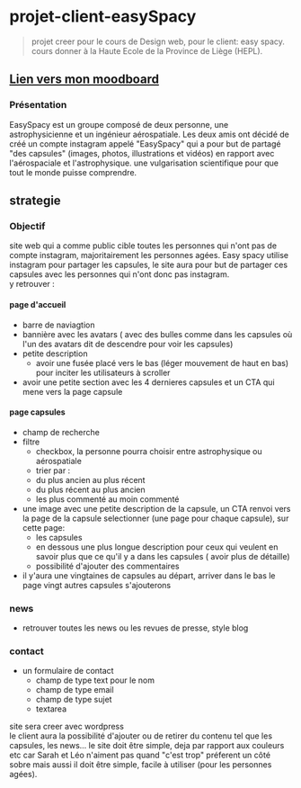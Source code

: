 # projet-client-easySpacy
> projet creer pour le cours de Design web, pour le client: easy spacy.
> cours donner à la Haute Ecole de la Province de Liège (HEPL).

## [Lien vers mon moodboard](https://app.milanote.com/1Ld3Iw1QVmEN5Z?p=YRIU0ZF8jN1)
### Présentation
EasySpacy est un groupe composé de deux personne, une astrophysicienne et un ingénieur aérospatiale. Les deux amis ont décidé de créé un compte instagram appelé "EasySpacy" qui a pour but de partagé "des capsules" (images, photos, illustrations et vidéos) en rapport avec l'aérospaciale et l'astrophysique. une vulgarisation scientifique pour que tout le monde puisse comprendre.

## strategie
### Objectif 
site web qui a comme public cible toutes les personnes qui n'ont pas de compte instagram, majoritairement les personnes agées. Easy spacy utilise instagram pour partager les capsules, le site aura pour but de partager ces capsules avec les personnes qui n'ont donc pas instagram.\
y retrouver :

#### page d'accueil 
* barre de naviagtion 
* bannière avec les avatars ( avec des bulles comme dans les capsules où l'un des avatars dit de descendre pour voir les capsules)
* petite description 
  * avoir une fusée placé vers le bas (léger mouvement de haut en bas) pour inciter les utilisateurs à scroller
* avoir une petite section avec les 4 dernieres capsules et un CTA qui mene vers la page capsule
#### page capsules
* champ de recherche
* filtre 
  * checkbox, la personne pourra choisir entre astrophysique ou aérospatiale
  * trier par : 
   * du plus ancien au plus récent 
   * du plus récent au plus ancien 
   * les plus commenté au moin commenté
* une image avec une petite description de la capsule, un CTA renvoi vers la page de la capsule selectionner (une page pour chaque capsule), sur cette page:
  * les capsules 
  * en dessous une plus longue description pour ceux qui veulent en savoir plus que ce qu'il y a dans les capsules ( avoir plus de détaille)
  * possibilité d'ajouter des commentaires
* il y'aura une vingtaines de capsules au départ, arriver dans le bas le page vingt autres capsules s'ajouterons
### news 
* retrouver toutes les news ou les revues de presse, style blog 
### contact 
* un formulaire de contact 
  * champ de type text pour le nom 
  * champ de type email 
  * champ de type sujet 
  * textarea 
 
site sera creer avec wordpress\
le client aura la possibilité d'ajouter ou de retirer du contenu tel que les capsules, les news...
le site doit être simple, deja par rapport aux couleurs etc car Sarah et Léo n'aiment pas quand "c'est trop" préferent un côté sobre mais aussi il doit être simple, facile à utiliser (pour les personnes agées).
